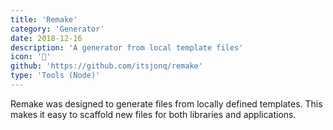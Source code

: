 ```yaml
---
title: 'Remake'
category: 'Generator'
date: 2018-12-16
description: 'A generator from local template files'
icon: '🦋'
github: 'https://github.com/itsjonq/remake'
type: 'Tools (Node)'
---
```


Remake was designed to generate files from locally defined templates. This makes it easy to scaffold new files for both libraries and applications.
